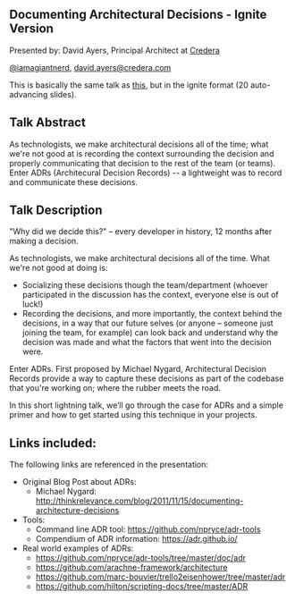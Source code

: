 Documenting Architectural Decisions - Ignite Version
----------------------------------------------------
Presented by: David Ayers, 
Principal Architect at [Credera](http://www.credera.com)

[@iamagiantnerd](https://twitter.com/iamagiantnerd), david.ayers@credera.com

This is basically the same talk as [this](https://github.com/davidaayers/adr-talk), but in the ignite format (20 auto-advancing slides).

Talk Abstract
-------------
As technologists, we make architectural decisions all of the time; what we're not good at is recording the context surrounding the decision and properly communicating that decision to the rest of the team (or teams). Enter ADRs (Architecural Decision Records) -- a lightweight was to record and communicate these decisions.

Talk Description
----------------
"Why did we decide this?" – every developer in history, 12 months after making a decision.

As technologists, we make architectural decisions all of the time. What we're not good at doing is:

* Socializing these decisions though the team/department (whoever participated in the discussion has the context, everyone else is out of luck!)
* Recording the decisions, and more importantly, the context behind the decisions, in a way that our future selves (or anyone – someone just joining the team, for example) can look back and understand why the decision was made and what the factors that went into the decision were.

Enter ADRs. First proposed by Michael Nygard, Architectural Decision Records provide a way to capture these decisions as part of the codebase that you're working on; where the rubber meets the road.

In this short lightning talk, we’ll go through the case for ADRs and a simple primer and how to get started using this technique in your projects.

Links included:
---------------
The following links are referenced in the presentation:

- Original Blog Post about ADRs:
  * Michael Nygard: http://thinkrelevance.com/blog/2011/11/15/documenting-architecture-decisions
- Tools:
  * Command line ADR tool: https://github.com/npryce/adr-tools
  * Compendium of ADR information: https://adr.github.io/
- Real world examples of ADRs:
  * https://github.com/npryce/adr-tools/tree/master/doc/adr
  * https://github.com/arachne-framework/architecture
  * https://github.com/marc-bouvier/trello2eisenhower/tree/master/adr
  * https://github.com/hilton/scripting-docs/tree/master/ADR

